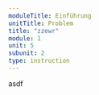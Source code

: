 ```yaml
---
moduleTitle: Einführung
unitTitle: Problem
title: "zzewr"
module: 1
unit: 5
subunit: 2
type: instruction
---
```


asdf